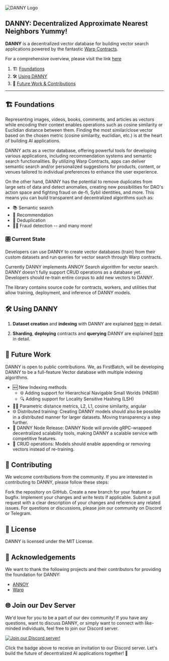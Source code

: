 ![DANNY Logo](https://imagedelivery.net/kbUqkpOIvA4TJOyi-hNQfQ/cbfba403-0864-4ace-dbfb-8b5052570700/public)

## DANNY: Decentralized Approximate Nearest Neighbors Yummy!

**DANNY** is a decentralized vector database for building vector search applications powered by the fantastic [Warp Contracts](https://warp.cc/).

For a comprehensive overview, please visit the link [here](https://mirror.xyz/0x4a34646adaf10EEfBf2C210B72918e763d306fdb/5tJxWTJ4j3OqB6w0um4lcUt9q1UsEKi04WWPRbdUz08)




1. 🏗️ [Foundations](#foundations)
2. 🛠️ [Using DANNY](#using-danny)
3. 🔮 [Future Work & Contributions](#future-work)

---

## 🏗️ Foundations

Representing images, videos, books, comments, and articles as vectors while encoding their context enables operations such as cosine similarity or Euclidian distance between them. Finding the most similar/close vector based on the chosen metric (cosine similarity, euclidian, etc.) is at the heart of building AI applications.

DANNY acts as a vector database, offering powerful tools for developing various applications, including recommendation systems and semantic search functionalities. By utilizing Warp Contracts, apps can deliver semantic search and/or personalized suggestions for products, content, or venues tailored to individual preferences to enhance the user experience.

On the other hand, DANNY has the potential to remove duplicates from large sets of data and detect anomalies, creating new possibilities for DAO's action space and fighting fraud on de-fi, Sybil identities, and more. This means you can build transparent and decentralized algorithms such as:

- 📚 Semantic search
- 🎯 Recommendation
- 🚫 Deduplication
- 🕵️‍♀️ Fraud detection -- and many more!

### 🎛️ **Current State**

Developers can use DANNY to create vector databases (train) from their custom datasets and run queries for vector search through Warp contracts. 

Currently DANNY implements ANNOY Search algorithm for vector search. DANNY doesn't fully support CRUD operations as a database yet. Developers should re-train entire corpus to add new vectors to DANNY. 

The library contains source code for contracts, workers, and utilities that allow training, deployment, and inference of DANNY models. 

## 🛠️ Using DANNY

1. **Dataset creation** and **indexing** with DANNY are explained [here](indexing/README.md) in detail.

2. **Sharding**, **deploying** contracts and **querying** DANNY are explained [here](inference/README.md) in detail.

## 🔮 Future Work

DANNY is open to public contributions. We, as FirstBatch, will be developing DANNY to be a full-feature Vector database with multiple indexing algorithms.

- 🆕 New Indexing methods
    - 🌐  Adding support for Hierarchical Navigable Small Worlds (HNSW)
    - 🔍 Adding support for Locality Sensitive Hashing (LSH)
- 🏄🏼‍ Parametric distance metrics, L2, L1, cosine similarity, angular
- 🌐  Distributed training: Creating DANNY models should also be possible in a distributed manner for larger datasets. Moving transparency a step further.
- 🚀 DANNY Node Release: DANNY Node will provide gRPC-wrapped decentralized scalability tools, making DANNY a scalable service with competitive features.
- 🔄 CRUD operations: Models should enable appending or removing vectors instead of re-training.

## 🤝 Contributing

We welcome contributions from the community. If you are interested in contributing to DANNY, please follow these steps:

Fork the repository on GitHub.
Create a new branch for your feature or bugfix.
Implement your changes and write tests if applicable.
Submit a pull request with a clear description of your changes and reference any related issues.
For questions or discussions, please join our community on Discord or Telegram.

## 📜 License

DANNY is licensed under the MIT License.

## 🙏 Acknowledgements

We want to thank the following projects and their contributors for providing the foundation for DANNY:

- [ANNOY](https://github.com/spotify/annoy)
- [Warp](https://warp.cc/)


## 🌐 Join our Dev Server
We'd love for you to be a part of our dev community! If you have any questions, want to discuss DANNY, or simply want to connect with like-minded individuals, feel free to join our Discord server.

[![Join our Discord server!](https://invidget.switchblade.xyz/2wuU9ym6fq)](http://discord.gg/2wuU9ym6fq)

Click the badge above to receive an invitation to our Discord server. Let's build the future of decentralized AI applications together! 🚀